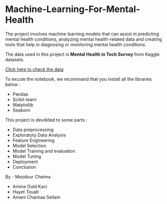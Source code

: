 # Machine-Learning-For-Mental-Health
The project involves machine learning models that can assist in predicting mental health conditions, analyzing mental health-related data and creating tools that help in diagnosing or monitoring mental health conditions.

The data used in this project is <b> Mental Health in Tech Survey </b> from Kaggle datasets.

<a href="https://www.kaggle.com/datasets/osmi/mental-health-in-tech-survey ">Click here to check the data </a>

To excute the notebook, we recommand that you install all the libraries below : 
  - Pandas
  - Scikit-learn
  - Matplotlib
  - Seaborn
  
This project is devdided to some parts : 
  - Data preprocessing
  - Exploratoty Data Analysis
  - Feature Engineering
  - Model Selection 
  - Model Training and evaluation
  - Model Tuning
  - Deployment 
  - Conclusion





By - Mezdour Cheima
   - Amine Ould Kaci
   - Hayet Touati
   - Amani Chaimaa Sellam 

